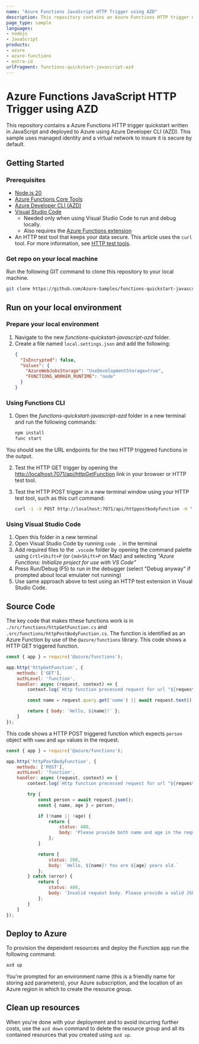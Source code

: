 ```yaml
---
name: "Azure Functions JavaScript HTTP Trigger using AZD"
description: This repository contains an Azure Functions HTTP trigger quickstart written in JavaScript and deployed to Azure Functions Flex Consumption using the Azure Developer CLI (AZD). This sample uses managed identity and a virtual network to insure it is secure by default.
page_type: sample
languages:
- nodejs
- JavaScript
products:
- azure
- azure-functions
- entra-id
urlFragment: functions-quickstart-javascript-azd
---
```


# Azure Functions JavaScript HTTP Trigger using AZD

This repository contains a Azure Functions HTTP trigger quickstart written in JavaScript and deployed to Azure using Azure Developer CLI (AZD). This sample uses managed identity and a virtual network to insure it is secure by default. 

## Getting Started

### Prerequisites

+ [Node.js 20](https://www.nodejs.org/)
+ [Azure Functions Core Tools](https://learn.microsoft.com/azure/azure-functions/functions-run-local#install-the-azure-functions-core-tools)
+ [Azure Developer CLI (AZD)](https://learn.microsoft.com/azure/developer/azure-developer-cli/install-azd)
+ [Visual Studio Code](https://code.visualstudio.com/)
  + Needed only when using Visual Studio Code to run and debug locally.
  + Also requires the [Azure Functions extension](https://marketplace.visualstudio.com/items?itemName=ms-azuretools.vscode-azurefunctions)
+ An HTTP test tool that keeps your data secure. This article uses the `curl` tool. For more information, see [HTTP test tools](https://learn.microsoft.com/azure/azure-functions/functions-develop-local#http-test-tools).

### Get repo on your local machine
Run the following GIT command to clone this repository to your local machine.
```bash
git clone https://github.com/Azure-Samples/functions-quickstart-javascript-azd.git
```

## Run on your local environment

### Prepare your local environment
1) Navigate to the new _functions-quickstart-javascript-azd_ folder.
1) Create a file named `local.settings.json` and add the following:
    ```json
    {
      "IsEncrypted": false,
      "Values": {
        "AzureWebJobsStorage": "UseDevelopmentStorage=true",
        "FUNCTIONS_WORKER_RUNTIME": "node"
      }
    }
    ```

### Using Functions CLI
1) Open the _functions-quickstart-javascript-azd_ folder in a new terminal and run the following commands:

    ```bash
    npm install
    func start
    ```
  You should see the URL endpoints for the two HTTP triggered functions in the output.

2) Test the HTTP GET trigger by opening the <http://localhost:7071/api/httpGetFunction> link in your browser or HTTP test tool.

3) Test the HTTP POST trigger in a new terminal window using your HTTP test tool, such as this curl command:
   
    ```bash
    curl -i -X POST http://localhost:7071/api/httppostbodyfunction -H "Content-Type: text/json" --data-binary "@src/functions/testdata.json"
    ```

### Using Visual Studio Code
1) Open this folder in a new terminal
2) Open Visual Studio Code by running `code .` in the terminal
4) Add required files to the `.vscode` folder by opening the command palette using `Crtl+Shift+P` (or `Cmd+Shift+P` on Mac) and selecting *"Azure Functions: Initialize project for use with VS Code"*
5) Press Run/Debug (F5) to run in the debugger (select "Debug anyway" if prompted about local emulater not running) 
6) Use same approach above to test using an HTTP test extension in Visual Studio Code.

## Source Code

The key code that makes tthese functions work is in `./src/functions/httpGetFunction.cs` and `.src/functions/httpPostBodyFunction.cs`.  The function is identified as an Azure Function by use of the `@azure/functions` library. This code shows a HTTP GET triggered function.  

```javascript
const { app } = require('@azure/functions');

app.http('httpGetFunction', {
    methods: ['GET'],
    authLevel: 'function',
    handler: async (request, context) => {
        context.log(`Http function processed request for url "${request.url}"`);

        const name = request.query.get('name') || await request.text() || 'world';

        return { body: `Hello, ${name}!` };
    }
});
```
This code shows a HTTP POST triggered function which expects `person` object with `name` and `age` values in the request.

```javascript
const { app } = require('@azure/functions');

app.http('httpPostBodyFunction', {
    methods: ['POST'],
    authLevel: 'function',
    handler: async (request, context) => {
        context.log(`Http function processed request for url "${request.url}"`);

        try {
            const person = await request.json();
            const { name, age } = person;

            if (!name || !age) {
                return {
                    status: 400,
                    body: 'Please provide both name and age in the request body.'
                };
            }

            return {
                status: 200,
                body: `Hello, ${name}! You are ${age} years old.`
            };
        } catch (error) {
            return {
                status: 400,
                body: 'Invalid request body. Please provide a valid JSON object with name and age.'
            };
        }
    }
});
```

## Deploy to Azure

To provision the dependent resources and deploy the Function app run the following command:
```bash
azd up
```
You're prompted for an environment name (this is a friendly name for storing azd parameters), your Azure subscription, and the location of an Azure region in which to create the resource group.

## Clean up resources

When you're done with your deployment and to avoid incurring further costs, use the `azd down` command to delete the resource group and all its contained resources that you created using `azd up`.
